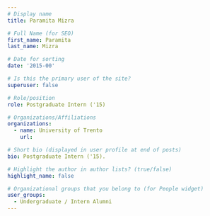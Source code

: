 ```yaml
---
# Display name
title: Paramita Mizra

# Full Name (for SEO) 
first_name: Paramita
last_name: Mizra

# Date for sorting
date: '2015-00'

# Is this the primary user of the site?
superuser: false

# Role/position
role: Postgraduate Intern ('15)

# Organizations/Affiliations
organizations:
  - name: University of Trento
    url: 

# Short bio (displayed in user profile at end of posts)
bio: Postgraduate Intern ('15). 

# Highlight the author in author lists? (true/false)
highlight_name: false

# Organizational groups that you belong to (for People widget)
user_groups:
  - Undergraduate / Intern Alumni
---
```

